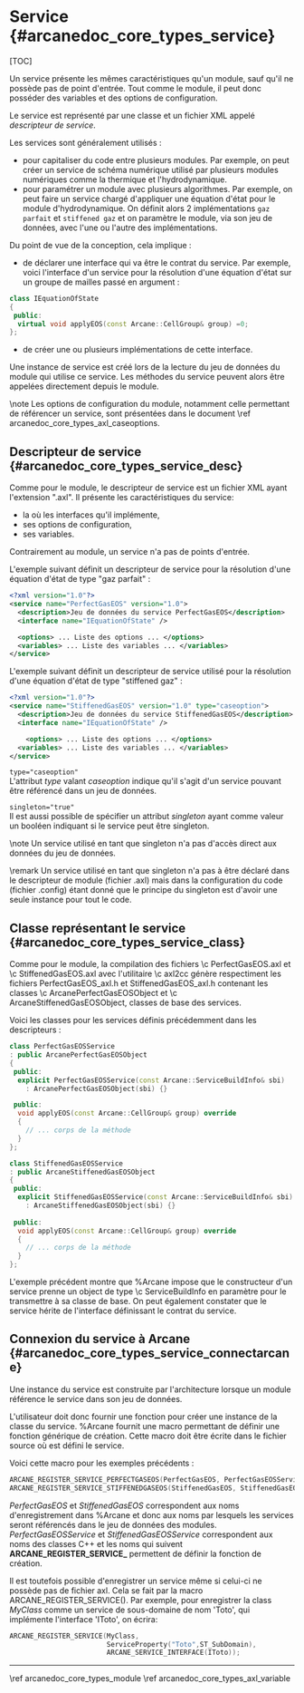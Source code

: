 # Service {#arcanedoc_core_types_service}

[TOC]

Un service présente les mêmes caractéristiques qu'un module,
sauf qu'il ne possède pas de point d'entrée. Tout comme le module, 
il peut donc posséder des variables et des options de configuration.

Le service est représenté par une classe et 
un fichier XML appelé *descripteur de service*.

Les services sont généralement utilisés :
- pour capitaliser du code entre plusieurs modules. Par exemple, 
  on peut créer un service de schéma numérique utilisé par plusieurs 
  modules numériques comme la thermique et l'hydrodynamique.
- pour paramétrer un module avec plusieurs algorithmes. Par exemple,
  on peut faire un service chargé d'appliquer une équation d'état
  pour le module d'hydrodynamique. On définit alors 2 implémentations
  `gaz parfait` et `stiffened gaz` et on paramètre le module, via
  son jeu de données, avec l'une ou l'autre des implémentations.

Du point de vue de la conception, cela implique :
- de déclarer une interface qui va être le contrat du service.
  Par exemple, voici l'interface d'un service pour la résolution d'une équation
  d'état sur un groupe de mailles passé en argument :

```cpp
class IEquationOfState
{
 public:
  virtual void applyEOS(const Arcane::CellGroup& group) =0;
};
```

- de créer une ou plusieurs implémentations de cette interface.

Une instance de service est créé lors de la lecture du jeu de données
du module qui utilise ce service. Les méthodes du service peuvent alors être 
appelées directement depuis le module.

\note
Les options de configuration du module, notamment celle permettant de
référencer un service, sont présentées dans le document 
\ref arcanedoc_core_types_axl_caseoptions.
  
## Descripteur de service {#arcanedoc_core_types_service_desc}

Comme pour le module, le descripteur de service est un fichier XML ayant 
l'extension ".axl". Il présente les caractéristiques du service:
- la où les interfaces qu'il implémente,
- ses options de configuration,
- ses variables.

Contrairement au module, un service n'a pas de points d'entrée.

L'exemple suivant définit un descripteur de service pour la résolution
d'une équation d'état de type "gaz parfait" :

```xml
<?xml version="1.0"?>
<service name="PerfectGasEOS" version="1.0">
  <description>Jeu de données du service PerfectGasEOS</description>
  <interface name="IEquationOfState" />

  <options> ... Liste des options ... </options>
  <variables> ... Liste des variables ... </variables>
</service>
```
  
L'exemple suivant définit un descripteur de service utilisé pour la résolution
d'une équation d'état de type "stiffened gaz" :

```xml
<?xml version="1.0"?>
<service name="StiffenedGasEOS" version="1.0" type="caseoption">
  <description>Jeu de données du service StiffenedGasEOS</description>
  <interface name="IEquationOfState" />

	<options> ... Liste des options ... </options>
  <variables> ... Liste des variables ... </variables>
</service>
```

`type="caseoption"`  
L'attribut *type* valant *caseoption* indique qu'il s'agit d'un
service pouvant être référencé dans un jeu de données.

`singleton="true"`  
Il est aussi possible de spécifier un attribut *singleton* ayant
comme valeur un booléen indiquant si le service peut être singleton.

\note Un service utilisé en tant que singleton n'a pas d'accès direct
aux données du jeu de données.

\remark Un service utilisé en tant que singleton n'a pas à être déclaré
dans le descripteur de module (fichier .axl) mais dans la configuration
du code (fichier .config) étant donné que le principe du singleton est 
d'avoir une seule instance pour tout le code.

## Classe représentant le service {#arcanedoc_core_types_service_class}

Comme pour le module, la compilation des fichiers \c PerfectGasEOS.axl 
et \c StiffenedGasEOS.axl avec l'utilitaire \c axl2cc génère respectiment
les fichiers PerfectGasEOS_axl.h et StiffenedGasEOS_axl.h contenant les classes 
\c ArcanePerfectGasEOSObject et \c ArcaneStiffenedGasEOSObject, classes de 
base des services.

Voici les classes pour les services définis précédemment dans les
descripteurs :

```cpp
class PerfectGasEOSService 
: public ArcanePerfectGasEOSObject
{
 public:
  explicit PerfectGasEOSService(const Arcane::ServiceBuildInfo& sbi)
	: ArcanePerfectGasEOSObject(sbi) {}

 public:
  void applyEOS(const Arcane::CellGroup& group) override
  {
    // ... corps de la méthode 
  }
};
```

```cpp
class StiffenedGasEOSService 
: public ArcaneStiffenedGasEOSObject
{
 public:
  explicit StiffenedGasEOSService(const Arcane::ServiceBuildInfo& sbi)
	: ArcaneStiffenedGasEOSObject(sbi) {}
	
 public:
  void applyEOS(const Arcane::CellGroup& group) override
  { 
    // ... corps de la méthode 
  }
};
```

L'exemple précédent montre que %Arcane impose que le constructeur d'un service 
prenne un object de type \c ServiceBuildInfo en paramètre pour le transmettre
à sa classe de base. On peut également constater que le service hérite
de l'interface définissant le contrat du service.

## Connexion du service à Arcane {#arcanedoc_core_types_service_connectarcane}

Une instance du service est construite par l'architecture lorsque un module
référence le service dans son jeu de données. 

L'utilisateur doit donc fournir une fonction pour créer une instance 
de la classe du service. %Arcane fournit une macro permettant de définir
une fonction générique de création. Cette macro doit être écrite dans 
le fichier source où est défini le service.

Voici cette macro pour les exemples précédents :

```cpp
ARCANE_REGISTER_SERVICE_PERFECTGASEOS(PerfectGasEOS, PerfectGasEOSService);
ARCANE_REGISTER_SERVICE_STIFFENEDGASEOS(StiffenedGasEOS, StiffenedGasEOSService);
```

*PerfectGasEOS* et *StiffenedGasEOS* correspondent aux noms 
d'enregistrement dans %Arcane et donc aux noms par 
lesquels les services seront référencés dans le jeu de données des modules.
*PerfectGasEOSService* et *StiffenedGasEOSService* correspondent aux noms 
des classes C++ et les noms qui suivent **ARCANE_REGISTER_SERVICE_**
permettent de définir la fonction de création.

Il est toutefois possible d'enregistrer un service même si celui-ci ne possède pas
de fichier axl. Cela se fait par la macro ARCANE_REGISTER_SERVICE(). Par exemple,
pour enregistrer la class *MyClass* comme un service de sous-domaine de nom 'Toto', qui
implémente l'interface 'IToto', on écrira:

```cpp
ARCANE_REGISTER_SERVICE(MyClass,
                        ServiceProperty("Toto",ST_SubDomain),
                        ARCANE_SERVICE_INTERFACE(IToto));
```

____

<div class="section_buttons">
<span class="back_section_button">
\ref arcanedoc_core_types_module
</span>
<span class="next_section_button">
\ref arcanedoc_core_types_axl_variable
</span>
</div>